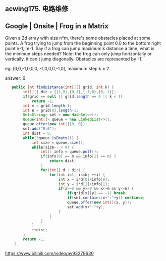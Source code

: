 
## acwing175. 电路维修

## Google | Onsite | Frog in a Matrix

Given a 2d array with size n*m, there's some obstacles placed at some points. A frog trying to jump from the beginning point 0,0 to the bottom right point n-1, m-1. Say if a frog can jump maximum k distance a time, what is the minimun steps needed?
Note: the frog can only jump horizontally or vertically, it can't jump diagonally. Obstacles are represented by -1.

eg:
[0,0,-1,0,0,0,
-1,0,0,0,-1,0], maximum step k = 2

answer: 6


```java
   public int findDistance(int[][] grid, int k) {
        int[][] dir = {{1,0},{0,1},{-1,0},{0,-1}};
        if(grid == null || grid.length == 0 || k < 1)
            return -1;
        int m = grid.length-1;
        int n = grid[0].length-1;
        Set<String> set = new HashSet<>();
        Queue<int[]> queue = new LinkedList<>();
        queue.offer(new int[]{0, 0});
        set.add("0:0");
        int dist = 0;
        while(!queue.isEmpty()) {
            int size = queue.size();
            while(size-- > 0) {
                int[] info = queue.poll();
                if(info[0] == m && info[1] == n) {
                    return dist;
                }
                for(int[] d : dir) {
                    for(int i=1; i<=k; ++i) {
                        int x = i*d[0]+info[0];
                        int y = i*d[1]+info[1];
                        if(x>=0 && y>=0 && x<=m && y<=n) {
                            if(grid[x][y] == -1) break;
                            if(set.contains(x+":"+y)) continue;
                            queue.offer(new int[]{x, y});
                            set.add(x+":"+y);
                        }
                    }
                }
            }
            ++dist;
        }
        return -1;
    }
```


https://www.bilibili.com/video/av93279630
